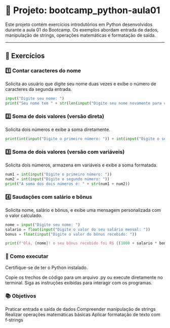 # 🐍 Projeto: bootcamp_python-aula01

Este projeto contém exercícios introdutórios em Python desenvolvidos durante a aula 01 do Bootcamp. Os exemplos abordam entrada de dados, manipulação de strings, operações matemáticas e formatação de saída.

---

## 📘 Exercícios

### 1️⃣ Contar caracteres do nome

Solicita ao usuário que digite seu nome duas vezes e exibe o número de caracteres da segunda entrada.

```python
input("Digite seu nome: ")
print("Seu nome tem " + str(len(input("Digite seu nome novamente para contar os caracteres: "))) + " caracteres.")
```

### 2️⃣ Soma de dois valores (versão direta)
Solicita dois números e exibe a soma diretamente.

```python
print(int(input("Digite o primeiro número: ")) + int(input("Digite o segundo número: ")))
```

### 3️⃣ Soma de dois valores (versão com variáveis)
Solicita dois números, armazena em variáveis e exibe a soma formatada.

```python
num1 = int(input("Digite o primeiro número: "))
num2 = int(input("Digite o segundo número: "))
print("A soma dos dois números é: " + str(num1 + num2))
```

### 4️⃣ Saudações com salário e bônus
Solicita nome, salário e bônus, e exibe uma mensagem personalizada com o valor calculado.

```python
nome = input("Digite seu nome: ")
salario = float(input("Digite o valor do seu salário mensal: "))
bonus = float(input("Digite o valor do bônus recebido: "))

print(f"Olá, {nome}! o seu bônus recebido foi R$ {(1000 + salario * bonus):.2f}.")
```

### 🚀 Como executar
Certifique-se de ter o Python instalado.

Copie os trechos de código para um arquivo .py ou execute diretamente no terminal.
Siga as instruções exibidas para interagir com os programas.

### 📚 Objetivos

Praticar entrada e saída de dados
Compreender manipulação de strings
Realizar operações matemáticas básicas
Aplicar formatação de texto com f-strings